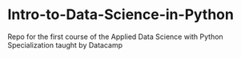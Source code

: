 # Intro-to-Data-Science-in-Python
Repo for the first course of the Applied Data Science with Python Specialization taught by Datacamp